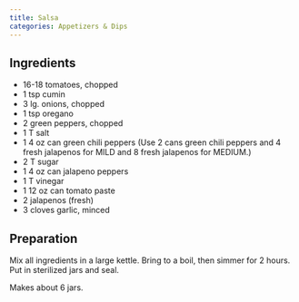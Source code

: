 ```yaml
---
title: Salsa
categories: Appetizers & Dips
---
```


## Ingredients

- 16-18 tomatoes, chopped
- 1 tsp cumin
- 3 lg. onions, chopped
- 1 tsp oregano
- 2 green peppers, chopped
- 1 T salt
- 1 4 oz can green chili peppers (Use 2 cans green chili peppers and 4 fresh jalapenos for MILD and 8 fresh jalapenos for MEDIUM.)
- 2 T sugar
- 1 4 oz can jalapeno peppers
- 1 T vinegar
- 1 12 oz can tomato paste
- 2 jalapenos (fresh)
- 3 cloves garlic, minced

## Preparation

Mix all ingredients in a large kettle.  Bring to a boil, then simmer for 2 hours.  Put in sterilized jars and seal.

Makes about 6 jars.

